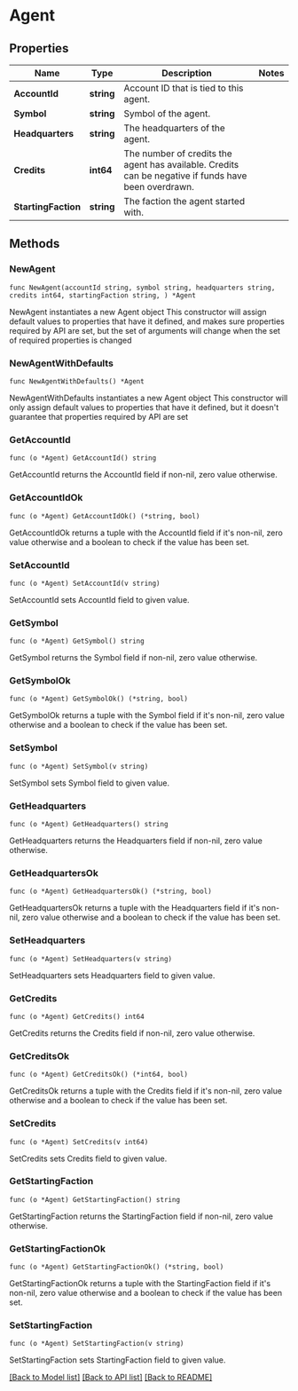 # Agent

## Properties

Name | Type | Description | Notes
------------ | ------------- | ------------- | -------------
**AccountId** | **string** | Account ID that is tied to this agent. | 
**Symbol** | **string** | Symbol of the agent. | 
**Headquarters** | **string** | The headquarters of the agent. | 
**Credits** | **int64** | The number of credits the agent has available. Credits can be negative if funds have been overdrawn. | 
**StartingFaction** | **string** | The faction the agent started with. | 

## Methods

### NewAgent

`func NewAgent(accountId string, symbol string, headquarters string, credits int64, startingFaction string, ) *Agent`

NewAgent instantiates a new Agent object
This constructor will assign default values to properties that have it defined,
and makes sure properties required by API are set, but the set of arguments
will change when the set of required properties is changed

### NewAgentWithDefaults

`func NewAgentWithDefaults() *Agent`

NewAgentWithDefaults instantiates a new Agent object
This constructor will only assign default values to properties that have it defined,
but it doesn't guarantee that properties required by API are set

### GetAccountId

`func (o *Agent) GetAccountId() string`

GetAccountId returns the AccountId field if non-nil, zero value otherwise.

### GetAccountIdOk

`func (o *Agent) GetAccountIdOk() (*string, bool)`

GetAccountIdOk returns a tuple with the AccountId field if it's non-nil, zero value otherwise
and a boolean to check if the value has been set.

### SetAccountId

`func (o *Agent) SetAccountId(v string)`

SetAccountId sets AccountId field to given value.


### GetSymbol

`func (o *Agent) GetSymbol() string`

GetSymbol returns the Symbol field if non-nil, zero value otherwise.

### GetSymbolOk

`func (o *Agent) GetSymbolOk() (*string, bool)`

GetSymbolOk returns a tuple with the Symbol field if it's non-nil, zero value otherwise
and a boolean to check if the value has been set.

### SetSymbol

`func (o *Agent) SetSymbol(v string)`

SetSymbol sets Symbol field to given value.


### GetHeadquarters

`func (o *Agent) GetHeadquarters() string`

GetHeadquarters returns the Headquarters field if non-nil, zero value otherwise.

### GetHeadquartersOk

`func (o *Agent) GetHeadquartersOk() (*string, bool)`

GetHeadquartersOk returns a tuple with the Headquarters field if it's non-nil, zero value otherwise
and a boolean to check if the value has been set.

### SetHeadquarters

`func (o *Agent) SetHeadquarters(v string)`

SetHeadquarters sets Headquarters field to given value.


### GetCredits

`func (o *Agent) GetCredits() int64`

GetCredits returns the Credits field if non-nil, zero value otherwise.

### GetCreditsOk

`func (o *Agent) GetCreditsOk() (*int64, bool)`

GetCreditsOk returns a tuple with the Credits field if it's non-nil, zero value otherwise
and a boolean to check if the value has been set.

### SetCredits

`func (o *Agent) SetCredits(v int64)`

SetCredits sets Credits field to given value.


### GetStartingFaction

`func (o *Agent) GetStartingFaction() string`

GetStartingFaction returns the StartingFaction field if non-nil, zero value otherwise.

### GetStartingFactionOk

`func (o *Agent) GetStartingFactionOk() (*string, bool)`

GetStartingFactionOk returns a tuple with the StartingFaction field if it's non-nil, zero value otherwise
and a boolean to check if the value has been set.

### SetStartingFaction

`func (o *Agent) SetStartingFaction(v string)`

SetStartingFaction sets StartingFaction field to given value.



[[Back to Model list]](../README.md#documentation-for-models) [[Back to API list]](../README.md#documentation-for-api-endpoints) [[Back to README]](../README.md)


